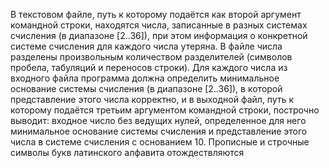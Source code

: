 В текстовом файле, путь к которому подаётся как второй аргумент командной строки,
находятся числа, записанные в разных системах счисления (в диапазоне [2..36]), при
этом информация о конкретной системе счисления для каждого числа утеряна. В файле
числа разделены произвольным количеством разделителей (символов пробела,
табуляций и переносов строки). Для каждого числа из входного файла программа
должна определить минимальное основание системы счисления (в диапазоне [2..36]), в
которой представление этого числа корректно, и в выходной файл, путь к которому
подаётся третьим аргументом командной строки, построчно выводит: входное число
без ведущих нулей, определенное для него минимальное основание системы счисления
и представление этого числа в системе счисления с основанием 10. Прописные и
строчные символы букв латинского алфавита отождествляются